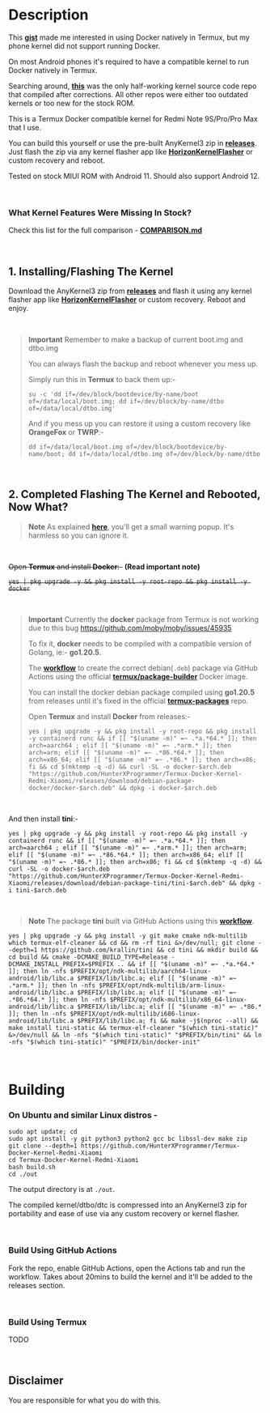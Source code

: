 # Description
This **[gist](https://gist.github.com/FreddieOliveira/efe850df7ff3951cb62d74bd770dce27)** made me interested in using Docker natively in Termux, but my phone kernel did not support running Docker.

On most Android phones it's required to have a compatible kernel to run Docker natively in Termux.

Searching around, **[this](https://github.com/ProjectVelvet/kernel_xiaomi_sm6250)** was the only half-working kernel source code repo that compiled after corrections. All other repos were either too outdated kernels or too new for the stock ROM.

This is a Termux Docker compatible kernel for Redmi Note 9S/Pro/Pro Max that I use.

You can build this yourself or use the pre-built AnyKernel3 zip in **[releases](https://github.com/HunterXProgrammer/Termux-Docker-Kernel-Redmi-Xiaomi/releases)**. Just flash the zip via any kernel flasher app like **[HorizonKernelFlasher](https://github.com/libxzr/HorizonKernelFlasher)** or custom recovery and reboot.

Tested on stock MIUI ROM with Android 11. Should also support Android 12.

<br>

### What Kernel Features Were Missing In Stock?
Check this list for the full comparison - **[COMPARISON.md](https://github.com/HunterXProgrammer/Termux-Docker-Kernel-Redmi-Xiaomi/blob/redmi-note-9/COMPARISON.md)**

<br>

## 1. Installing/Flashing The Kernel
Download the AnyKernel3 zip from **[releases](https://github.com/HunterXProgrammer/Termux-Docker-Kernel-Redmi-Xiaomi/releases)** and flash it using any kernel flasher app like **[HorizonKernelFlasher](https://github.com/libxzr/HorizonKernelFlasher)** or custom recovery. Reboot and enjoy.

<br>

> **Important**
> Remember to make a backup of current boot.img and dtbo.img
>
> You can always flash the backup and reboot whenever you mess up.
>
> Simply run this in **Termux** to back them up:-
>
>     su -c 'dd if=/dev/block/bootdevice/by-name/boot of=/data/local/boot.img; dd if=/dev/block/by-name/dtbo of=/data/local/dtbo.img'
> 
> And if you mess up you can restore it using a custom recovery like **OrangeFox** or **TWRP**:-
>
>     dd if=/data/local/boot.img of=/dev/block/bootdevice/by-name/boot; dd if=/data/local/dtbo.img of=/dev/block/by-name/dtbo

<br>

## 2. Completed Flashing The Kernel and Rebooted, Now What?
> **Note**
> As explained **[here](https://gist.github.com/FreddieOliveira/efe850df7ff3951cb62d74bd770dce27/#netnetfilterxt_qtaguidc)**, you'll get a small warning popup. It's harmless so you can ignore it.

<br>

~~Open **Termux** and install **Docker**:-~~ **(Read important note)**

 ~~`yes | pkg upgrade -y && pkg install -y root-repo && pkg install -y docker`~~

<br>

> **Important**
> Currently the **docker** package from Termux is not working due to this bug https://github.com/moby/moby/issues/45935
>
> To fix it, **docker** needs to be compiled with a compatible version of Golang, ie:- **go1.20.5**.
>
> The **[workflow](https://github.com/HunterXProgrammer/Termux-Docker-Kernel-Redmi-Xiaomi/blob/main/.github/workflows/build_debian_package_docker.yml)** to create the correct debian(`.deb`) package via GitHub Actions using the official **[termux/package-builder](https://hub.docker.com/r/termux/package-builder)** Docker image.
>
> You can install the docker debian package compiled using **go1.20.5** from releases until it's fixed in the official **[termux-packages](https://github.com/termux/termux-packages)** repo.
>
> Open **Termux** and install **Docker** from releases:-
>
>     yes | pkg upgrade -y && pkg install -y root-repo && pkg install -y containerd runc && if [[ "$(uname -m)" =~ .*a.*64.* ]]; then arch=aarch64 ; elif [[ "$(uname -m)" =~ .*arm.* ]]; then arch=arm; elif [[ "$(uname -m)" =~ .*86.*64.* ]]; then arch=x86_64; elif [[ "$(uname -m)" =~ .*86.* ]]; then arch=x86; fi && cd $(mktemp -q -d) && curl -SL -o docker-$arch.deb "https://github.com/HunterXProgrammer/Termux-Docker-Kernel-Redmi-Xiaomi/releases/download/debian-package-docker/docker-$arch.deb" && dpkg -i docker-$arch.deb

<br>

And then install **tini**:-

    yes | pkg upgrade -y && pkg install -y root-repo && pkg install -y containerd runc && if [[ "$(uname -m)" =~ .*a.*64.* ]]; then arch=aarch64 ; elif [[ "$(uname -m)" =~ .*arm.* ]]; then arch=arm; elif [[ "$(uname -m)" =~ .*86.*64.* ]]; then arch=x86_64; elif [[ "$(uname -m)" =~ .*86.* ]]; then arch=x86; fi && cd $(mktemp -q -d) && curl -SL -o docker-$arch.deb "https://github.com/HunterXProgrammer/Termux-Docker-Kernel-Redmi-Xiaomi/releases/download/debian-package-tini/tini-$arch.deb" && dpkg -i tini-$arch.deb

<br>

> **Note**
> The package **tini** built via GitHub Actions using this **[workflow](https://github.com/HunterXProgrammer/Termux-Docker-Kernel-Redmi-Xiaomi/blob/main/.github/workflows/build_debian_package_tini.yml)**.

    yes | pkg upgrade -y && pkg install -y git make cmake ndk-multilib which termux-elf-cleaner && cd && rm -rf tini &>/dev/null; git clone --depth=1 https://github.com/krallin/tini && cd tini && mkdir build && cd build && cmake -DCMAKE_BUILD_TYPE=Release -DCMAKE_INSTALL_PREFIX=$PREFIX .. && if [[ "$(uname -m)" =~ .*a.*64.* ]]; then ln -nfs $PREFIX/opt/ndk-multilib/aarch64-linux-android/lib/libc.a $PREFIX/lib/libc.a; elif [[ "$(uname -m)" =~ .*arm.* ]]; then ln -nfs $PREFIX/opt/ndk-multilib/arm-linux-android/lib/libc.a $PREFIX/lib/libc.a; elif [[ "$(uname -m)" =~ .*86.*64.* ]]; then ln -nfs $PREFIX/opt/ndk-multilib/x86_64-linux-android/lib/libc.a $PREFIX/lib/libc.a; elif [[ "$(uname -m)" =~ .*86.* ]]; then ln -nfs $PREFIX/opt/ndk-multilib/i686-linux-android/lib/libc.a $PREFIX/lib/libc.a; fi && make -j$(nproc --all) && make install tini-static && termux-elf-cleaner "$(which tini-static)" &>/dev/null && ln -nfs "$(which tini-static)" "$PREFIX/bin/tini" && ln -nfs "$(which tini-static)" "$PREFIX/bin/docker-init"

<br>

# Building
### On Ubuntu and similar Linux distros -

    sudo apt update; cd
    sudo apt install -y git python3 python2 gcc bc libssl-dev make zip
    git clone --depth=1 https://github.com/HunterXProgrammer/Termux-Docker-Kernel-Redmi-Xiaomi
    cd Termux-Docker-Kernel-Redmi-Xiaomi
    bash build.sh
    cd ./out

The output directory is at `./out`.

The compiled kernel/dtbo/dtc is compressed into an AnyKernel3 zip for portability and ease of use via any custom recovery or kernel flasher.

<br>

### Build Using GitHub Actions
Fork the repo, enable GitHub Actions, open the Actions tab and run the workflow. Takes about 20mins to build the kernel and it'll be added to the releases section.

<br>

### Build Using Termux
TODO

<br>

## Disclaimer
You are responsible for what you do with this.






